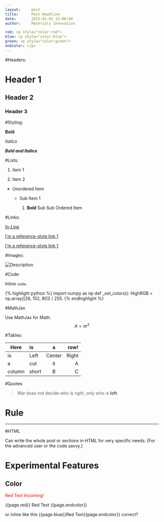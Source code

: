 ```yaml
---
layout:     post
title:      Post Headline
date:       2015-01-01 12:00:00
author:     Materials Innovation

red: <p style="color:red">
blue: <p style="color:blue">
green: <p style="color:green">
endcolor: </p>
---
```

<!-- Start Writing Below in Markdown -->

#Headers:

# Header 1

## Header 2

### Header 3

#Styling:

**Bold**

*Italics*

***Bold and Italics***

#Lists:

1. Item 1

2. Item 2

* Unordered Item

  * Sub Item 1

    1. **Bold** Sub Sub Ordered Item

#Links:

[In-Line](https://www.google.com)

[I'm a reference-style link 1][1]

[I'm a reference-style link 1][2]

[1]:https://www.mozilla.org
[2]:http://www.reddit.com

#Images:

![Description](http://img3.wikia.nocookie.net/__cb20140102180853/fairytail/images/5/5b/Logo_Fairy_Tail_right.png)

#Code:

Inline `code`.

{% highlight python %}
import numpy as np
def _set_colors():
    HighRGB = np.array([26, 152, 80]) / 255.
{% endhighlight %}

#MathJax

Use MathJax for Math.
$$ A = \pi r^2 $$

#Tables:

Here | is | a | row!
|---------|:----------|:----------:|---------:|
is   |Left|  Center  |Right|
a    | cut | it | A
column  | short | B | C

#Quotes

> War does not decide who is *right*, only who is **left**.

# Rule

---

#HTML

Can write the whole post or sections in HTML for very specific needs. [For the advanced user or the code savvy.]

# Experimental Features 

## Color 
<p style="color:red">Red Text Incoming!</p>
{{page.red}} Red Text {{page.endcolor}}

<p>or inline like this {{page.blue}}Red Text{{page.endcolor}} correct?</p>
